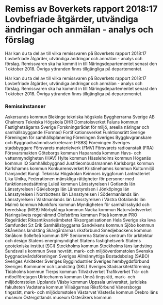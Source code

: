 # Remiss av Boverkets rapport 2018:17 Lovbefriade åtgärder, utvändiga ändringar och anmälan - analys och förslag

Här kan du ta del av till vilka remissvaren på Boverkets rapport 2018:17 Lovbefriade åtgärder, utvändiga ändringar och anmälan - analys och förslag. Remissvaren ska ha kommit in till Näringsdepartementet senast den 1 oktober 2018. Övriga yttranden finns tillgängliga på departementet.

Här kan du ta del av till vilka remissvaren på Boverkets rapport 2018:17 Lovbefriade åtgärder, utvändiga ändringar och anmälan - analys och förslag. Remissvaren ska ha kommit in till Näringsdepartementet senast den 1 oktober 2018. Övriga yttranden finns tillgängliga på departementet.

### Remissinstanser

Askersunds kommun
Blekinge tekniska högskola
Byggherrarna Sverige AB
Chalmers Tekniska Högskola
DHR
Domstolsverket
Faluns kommun
Fastighetsägarna Sverige
Forskningsrådet för miljö, areella näringar och samhällsbyggande
(Formas)
Fortifikationsverket
Funktionsrätt Sverige
Föreningen för samhällsplanering
Föreningen Sveriges Bygglovgranskare och Byggnadsnämndssekreterare
(FSBS)
Föreningen Sveriges stadsbyggare
Försvarets materielverk (FMV)
Försvarets radioanstalt (FRA)
Försvarsmakten
Göteborgs kommun
Haparanda kommun
Havs- och vattenmyndigheten (HAV)
Hylte kommun
Hässleholms kommun
Höganäs kommun
IQ Samhällsbyggnad
Justitieombudsmannen
Karlsborgs kommun
Karlshamns kommun
Konkurrensverket
Kristinehamns kommun
Kulturmiljö främjandet
Kungl. Tekniska Högskolan
Kvinnors byggforum
Lantmäteriet
Lika Unika, Federationen mänskliga rättigheter för personer med
funktionsnedsättning
Luleå kommun
Länsstyrelsen i Gotlands län
Länsstyrelsen i Gävleborgs län
Länsstyrelsen i Jönköpings län
Länsstyrelsen i Norrbottens län
Länsstyrelsen i Södermanlands län
Länsstyrelsen i Västmanlands län
Länsstyrelsen i Västra Götalands län
Malmö kommun
Munkfors kommun
Myndigheten för samhällsskydd och beredskap (MSB)
Mörbylånga kommun
Nacka kommun
Naturvårdsverket
Näringslivets regelnämnd
Olofströms kommun
Piteå kommun
PRO
Regelrådet
Riksantikvarieämbetet
Riksorganisationen Hela Sverige ska leva
Samfundet S:t Erik
Samhällsbyggarna
Sandvikens kommun
Sjöbo kommun
Skåneläns landsting
Skärgårdarnas riksförbund
Smedjebackens kommun
Småkom
Sollefteå kommun
SPF Seniorerna
Statens centrum för arkitektur och design
Statens energimyndighet
Statens fastighetsverk
Statens geotekniska institut (SGI)
Stockholms kommun
Stockholms läns landsting
Sundsvalls kommun
Svea hovrätt, mark- och miljööverdomstolen
Svenska byggnadsvårdsföreningen
Sveriges Allmännyttiga Bostadsbolag (SABO)
Sveriges Arkitekter
Sveriges Byggindustrier
Sveriges hembygdsförbund
Sveriges Kommuner och Landsting (SKL)
Sveriges Stadsarkitektförening
Tidaholms kommun
Tierps kommun
Tillväxtverket
Trafikverket
Trä- och möbelföretagen
Ulricehamns kommun
Umeå tingsrätt, mark- och miljödomstolen
Upplands Väsby kommun
Uppsala universitet, juridiska fakulteten
Vadstena kommun
Villaägarnas Riksförbund
Vänersborgs tingsrätt, mark- och miljödomstolen
Västarvet
Västerås kommun
Örebro läns museum
Östergötlands museum
Österåkers kommun

